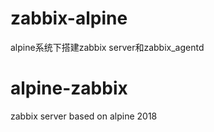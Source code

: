 # zabbix-alpine
alpine系统下搭建zabbix server和zabbix_agentd

# alpine-zabbix
zabbix server based on alpine
2018
